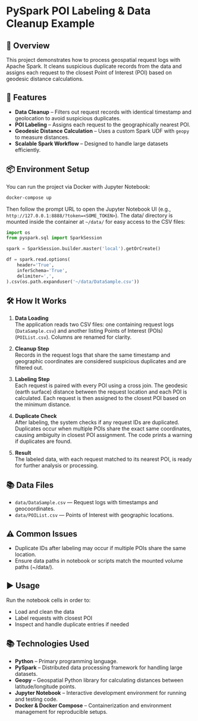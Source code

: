 # PySpark POI Labeling & Data Cleanup Example

## 📌 Overview

This project demonstrates how to process geospatial request logs with Apache Spark. It cleans suspicious duplicate records from the data and assigns each request to the closest Point of Interest (POI) based on geodesic distance calculations.

## 🚀 Features

- **Data Cleanup** – Filters out request records with identical timestamp and geolocation to avoid suspicious duplicates.
- **POI Labeling** – Assigns each request to the geographically nearest POI.
- **Geodesic Distance Calculation** – Uses a custom Spark UDF with `geopy` to measure distances.
- **Scalable Spark Workflow** – Designed to handle large datasets efficiently.

## 📦 Environment Setup

You can run the project via Docker with Jupyter Notebook:

```bash
docker-compose up
```

Then follow the prompt URL to open the Jupyter Notebook UI (e.g., `http://127.0.0.1:8888/?token=<SOME_TOKEN>`).
The data/ directory is mounted inside the container at `~/data/` for easy access to the CSV files:
```python
import os
from pyspark.sql import SparkSession

spark = SparkSession.builder.master('local').getOrCreate()

df = spark.read.options(
    header='True',
    inferSchema='True',
    delimiter=',',
).csv(os.path.expanduser('~/data/DataSample.csv'))
```

## 🛠 How It Works

1. **Data Loading**  
   The application reads two CSV files: one containing request logs (`DataSample.csv`) and another listing Points of Interest (POIs) (`POIList.csv`). Columns are renamed for clarity.

2. **Cleanup Step**  
   Records in the request logs that share the same timestamp and geographic coordinates are considered suspicious duplicates and are filtered out.

3. **Labeling Step**  
   Each request is paired with every POI using a cross join. The geodesic (earth surface) distance between the request location and each POI is calculated. Each request is then assigned to the closest POI based on the minimum distance.

4. **Duplicate Check**  
   After labeling, the system checks if any request IDs are duplicated. Duplicates occur when multiple POIs share the exact same coordinates, causing ambiguity in closest POI assignment. The code prints a warning if duplicates are found.

5. **Result**  
   The labeled data, with each request matched to its nearest POI, is ready for further analysis or processing.

## 📚 Data Files
- `data/DataSample.csv` — Request logs with timestamps and geocoordinates.
- `data/POIList.csv` — Points of Interest with geographic locations.

## ⚠️ Common Issues
- Duplicate IDs after labeling may occur if multiple POIs share the same location.
- Ensure data paths in notebook or scripts match the mounted volume paths (~/data/).

## ▶️ Usage
Run the notebook cells in order to:

- Load and clean the data
- Label requests with closest POI
- Inspect and handle duplicate entries if needed

## 📚 Technologies Used

- **Python** – Primary programming language.
- **PySpark** – Distributed data processing framework for handling large datasets.
- **Geopy** – Geospatial Python library for calculating distances between latitude/longitude points.
- **Jupyter Notebook** – Interactive development environment for running and testing code.
- **Docker & Docker Compose** – Containerization and environment management for reproducible setups.
